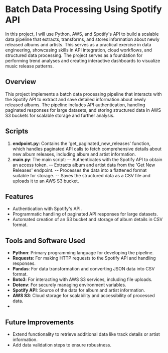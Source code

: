 # Batch Data Processing Using Spotify API
In this project, I will use Python, AWS, and Spotify's API to build a scalable data pipeline that extracts, transforms, and stores information about newly released albums and artists. This serves as a practical exercise in data engineering, showcasing skills in API integration, cloud workflows, and structured data processing. The project serves as a foundation for performing trend analyses and creating interactive dashboards to visualize music release patterns.

## Overview
This project implements a batch data processing pipeline that interacts with the Spotify API to extract and save detailed information about newly released albums. The pipeline includes API authentication, handling paginated responses for large datasets, and storing structured data in AWS S3 buckets for scalable storage and further analysis.

## Scripts
1. **endpoint.py**: Contains the 'get_paginated_new_releases' function, which handles paginated API calls to fetch comprehensive details about new album releases, including album and artist information.
2. **main.py**: The main script:
-- Authenticates with the Spotify API to obtain an access token.
-- Extracts album and artist data from the 'Get New Releases' endpoint.
-- Processes the data into a flattened format suitable for storage.
-- Saves the structured data as a CSV file and uploads it to an AWS S3 bucket.

## Features
- Authentication with Spotify's API.
- Programmatic handling of paginated API responses for large datasets.
- Automated creation of an S3 bucket and storage of album details in CSV format.

## Tools and Software Used
- **Python**: Primary programming language for developing the pipeline.
- **Requests**: For making HTTP requests to the Spotify API and handling responses.
- **Pandas**: For data transformation and converting JSON data into CSV format.
- **Boto3**: For interacting with AWS S3 services, including file uploads.
- **Dotenv**: For securely managing environment variables.
- **Spotify API**: Source of the data for album and artist information.
- **AWS S3**: Cloud storage for scalability and accessibility of processed data.
- 
## Future Improvements
- Extend functionality to retrieve additional data like track details or artist information.
- Add data validation steps to ensure robustness.
